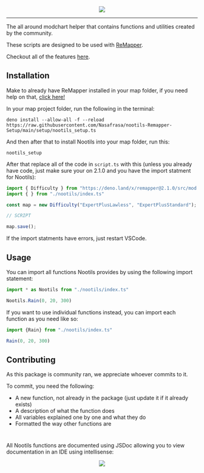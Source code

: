 <div align="center"><img align="center" src="https://github.com/StormPacer/nootils/blob/main/logo.png?raw=true" /></div>
<hr>
<div align="left"> 

The all around modchart helper that contains functions and utilities created by the community.

These scripts are designed to be used with [ReMapper](https://github.com/Swifter1243/ReMapper).
  
Checkout all of the features [here](https://github.com/Nasafrasa/nootils-Remapper-Setup/wiki/Features).

## Installation

Make to already have ReMapper installed in your map folder, if you need help on that, [click here!]()

In your map project folder, run the following in the terminal:

```
deno install --allow-all -f --reload https://raw.githubusercontent.com/Nasafrasa/nootils-Remapper-Setup/main/setup/nootils_setup.ts
```

And then after that to install Nootils into your map folder, run this:
```
nootils_setup
```

After that replace all of the code in `script.ts` with this (unless you already have code, just make sure your on 2.1.0 and you have the import statment for Nootils):

```ts
import { Difficulty } from "https://deno.land/x/remapper@2.1.0/src/mod.ts" // MAKE SURE THIS IS ON THE LATEST REMAPPER VERSION!!!!!!!!!
import { } from "./nootils/index.ts"

const map = new Difficulty("ExpertPlusLawless", "ExpertPlusStandard");

// SCRIPT

map.save();
```
If the import statments have errors, just restart VSCode.


## Usage

You can import all functions Nootils provides by using the following import statement:

```ts
import * as Nootils from "./nootils/index.ts"

Nootils.Rain(0, 20, 300)
```

If you want to use individual functions instead, you can import each function as you need like so:

```ts
import {Rain} from "./nootils/index.ts"

Rain(0, 20, 300)
```

## Contributing
As this package is community ran, we appreciate whoever commits to it.

To commit, you need the following:

- A new function, not already in the package (just update it if it already exists)
- A description of what the function does
- All variables explained one by one and what they do
- Formatted the way other functions are

#

All Nootils functions are documented using JSDoc allowing you to view documentation in an IDE using intellisense:

<div align="center"><img src="https://github.com/StormPacer/nootils/blob/main/intellisense.png?raw=true" /></div>

</div>
